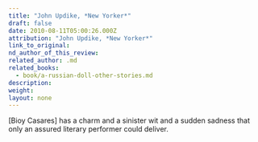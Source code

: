 ```yaml
---
title: "John Updike, *New Yorker*"
draft: false
date: 2010-08-11T05:00:26.000Z
attribution: "John Updike, *New Yorker*"
link_to_original:
nd_author_of_this_review:
related_author: .md
related_books:
  - book/a-russian-doll-other-stories.md
description:
weight:
layout: none
---
```

[Bioy Casares] has a charm and a sinister wit and a sudden sadness that only an assured literary performer could deliver.

